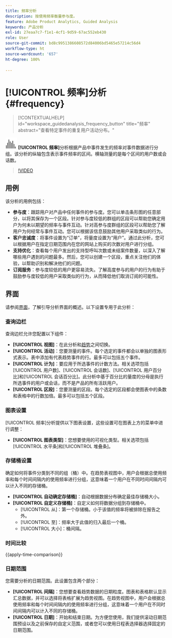 ```yaml
---
title: 频率分析
description: 按使用频率衡量参与度。
feature: Adobe Product Analytics, Guided Analysis
keywords: 产品分析
exl-id: 27eaa7c7-f1e1-4cf1-9d59-67ac552eb430
role: User
source-git-commit: bd8c9951386608572d84006bd5465e57214c56d4
workflow-type: ht
source-wordcount: '657'
ht-degree: 100%

---
```


# [!UICONTROL 频率]分析 {#frequency}

<!-- markdownlint-disable MD034 -->

>[!CONTEXTUALHELP]
>id="workspace_guidedanalysis_frequency_button"
>title="频率"
>abstract="查看特定事件的重复用户活动分布。"

<!-- markdownlint-enable MD034 -->

![频率](/help/assets/icons/Histogram.svg) **[!UICONTROL 频率]**&#x200B;分析根据产品中事件发生的频率对事件数据进行分组。该分析的纵轴包含表示事件频率的区间。横轴测量的是每个区间的用户数或会话数。

>[!VIDEO](https://video.tv.adobe.com/v/3428089/?quality=12&learn=on)

## 用例

该分析的用例包括：

* **参与度**：跟踪用户对产品中任何事件的参与度。您可以单击条形图的任意部分，以将其保存为一个区段。针对参与度较低的群组的区段可以帮助您确定用户为何未以期望的频率与事件互动。针对高参与度群组的区段可以帮助您了解用户为何经常与事件互动。您可以根据该信息鼓励其他用户采取类似的行为。
* **客户忠诚度**：将事件设置为“订单”，将量度设置为“用户”。通过此分析，您可以根据用户在指定日期范围内在您的网站上购买的次数对用户进行分组。
* **支持优化**：查看每个用户发出的支持型呼叫次数或未结案件数量，以深入了解哪些用户遇到的问题最多。然后，您可以创建一个区段，重点关注他们的体验，以帮助识别和解决他们的问题。
* **订阅服务**：参与度较低的用户更容易流失。了解高度参与的用户的行为有助于鼓励参与度较低的用户采取类似的行为，从而降低他们取消订阅的可能性。

## 界面

请参阅[界面](../overview.md#interface)，了解引导分析界面的概述。以下设置专用于此分析：

### 查询边栏

查询边栏允许您配置以下组件：

* **[!UICONTROL 视图]**：在此分析和[趋势](trends.md)之间切换。
* **[!UICONTROL 活动]**：您要测量的事件。每个选定的事件都会以单独的图表形式表示。表中添加有代表趋势事件的行。最多可以包括五个事件。
* **[!UICONTROL 计为]**：要应用于所选事件的计数方法。相关选项包括[!UICONTROL 用户数]、[!UICONTROL 会话数]、[!UICONTROL 用户百分比]和[!UICONTROL 会话百分比]。此分析中基于百分比的量度的分母是执行所选事件的用户或会话，而不是产品的所有活跃用户。
* **[!UICONTROL 区段]**：您要测量的区段。每个选定的区段都会使图表中的条数和表格中的行数加倍。最多可以包括五个区段。

### 图表设置

[!UICONTROL 频率]分析提供以下图表设置，这些设置可在图表上方的菜单中进行调整：

* **[!UICONTROL 图表类型]**：您想要使用的可视化类型。相关选项包括[!UICONTROL 水平条]和[!UICONTROL 堆叠条]。

### 存储桶设置

确定如何将事件分类到不同的组（桶）中。在趋势表视图中，用户会根据总使用频率和每个时间间隔内的使用频率进行分组，这意味着一个用户在不同时间间隔内可以计入不同的存储桶。

* **[!UICONTROL 自动确定存储桶]**：自动根据数据分布确定最佳存储桶大小。
* **[!UICONTROL 自定义存储桶]**：自定义如何将数据分组到存储桶中。
   * [!UICONTROL 从]：第一个存储桶。小于该值的频率将被排除在报告之外。
   * [!UICONTROL 至]：频率大于此值的归入最后一个桶。
   * [!UICONTROL 大小]：桶间隔。

### 时间比较

{{apply-time-comparison}}

### 日期范围

您需要分析的日期范围。此设置包含两个部分：

* **[!UICONTROL 间隔]**：您想要查看趋势数据的日期粒度。图表和表格默认显示汇总数据，并可以选择将表格扩展为趋势视图。在趋势视图中，用户会根据总使用频率和每个时间间隔内的使用频率进行分组，这意味着一个用户在不同时间间隔内可以计入不同的存储桶。
* **[!UICONTROL 日期]**：开始和结束日期。为方便您使用，我们提供滚动日期范围预设以及之前保存的自定义范围，或者您可以使用日程表选择器选择固定的日期范围。


<!--
## Example

See below foran example of the analysis.

![Frequency](../assets/frequency.png)

-->
